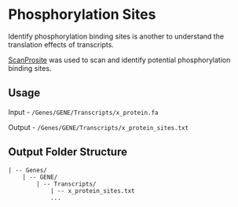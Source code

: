 # Phosphorylation Sites

Identify phosphorylation binding sites is another to understand the translation effects of transcripts.

[ScanProsite](https://prosite.expasy.org/scanprosite/) was used to scan and identify potential phosphorylation binding sites.

## Usage

Input - `/Genes/GENE/Transcripts/x_protein.fa`

Output - `/Genes/GENE/Transcripts/x_protein_sites.txt`


## Output Folder Structure

```
| -- Genes/
    | -- GENE/
        | -- Transcripts/
            | -- x_protein_sites.txt
            ...
```
